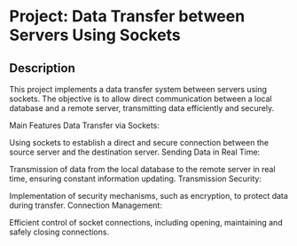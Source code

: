 # Project: Data Transfer between Servers Using Sockets
## Description
This project implements a data transfer system between servers using sockets. The objective is to allow direct communication between a local database and a remote server, transmitting data efficiently and securely.

Main Features Data Transfer via Sockets:

Using sockets to establish a direct and secure connection between the source server and the destination server. Sending Data in Real Time:

Transmission of data from the local database to the remote server in real time, ensuring constant information updating. Transmission Security:

Implementation of security mechanisms, such as encryption, to protect data during transfer. Connection Management:

Efficient control of socket connections, including opening, maintaining and safely closing connections.
